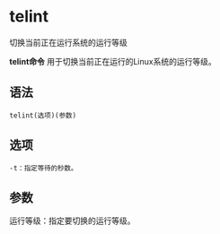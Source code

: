 # telint

切换当前正在运行系统的运行等级


**telint命令** 用于切换当前正在运行的Linux系统的运行等级。

##  语法

```
telint(选项)(参数)
```

##  选项

```
-t：指定等待的秒数。
```

##  参数

运行等级：指定要切换的运行等级。


